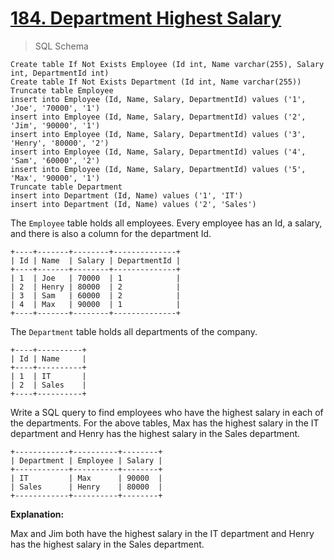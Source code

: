 # [184. Department Highest Salary](https://leetcode.com/problems/department-highest-salary/)

> SQL Schema

    Create table If Not Exists Employee (Id int, Name varchar(255), Salary int, DepartmentId int)
    Create table If Not Exists Department (Id int, Name varchar(255))
    Truncate table Employee
    insert into Employee (Id, Name, Salary, DepartmentId) values ('1', 'Joe', '70000', '1')
    insert into Employee (Id, Name, Salary, DepartmentId) values ('2', 'Jim', '90000', '1')
    insert into Employee (Id, Name, Salary, DepartmentId) values ('3', 'Henry', '80000', '2')
    insert into Employee (Id, Name, Salary, DepartmentId) values ('4', 'Sam', '60000', '2')
    insert into Employee (Id, Name, Salary, DepartmentId) values ('5', 'Max', '90000', '1')
    Truncate table Department
    insert into Department (Id, Name) values ('1', 'IT')
    insert into Department (Id, Name) values ('2', 'Sales')

The `Employee` table holds all employees. Every employee has an Id, a salary, and there is also a column for the department Id.

    +----+-------+--------+--------------+
    | Id | Name  | Salary | DepartmentId |
    +----+-------+--------+--------------+
    | 1  | Joe   | 70000  | 1            |
    | 2  | Henry | 80000  | 2            |
    | 3  | Sam   | 60000  | 2            |
    | 4  | Max   | 90000  | 1            |
    +----+-------+--------+--------------+

The `Department` table holds all departments of the company.

    +----+----------+
    | Id | Name     |
    +----+----------+
    | 1  | IT       |
    | 2  | Sales    |
    +----+----------+

Write a SQL query to find employees who have the highest salary in each of the departments. For the above tables, Max has the highest salary in the IT department and Henry has the highest salary in the Sales department.

    +------------+----------+--------+
    | Department | Employee | Salary |
    +------------+----------+--------+
    | IT         | Max      | 90000  |
    | Sales      | Henry    | 80000  |
    +------------+----------+--------+

**Explanation:**

Max and Jim both have the highest salary in the IT department and Henry has the highest salary in the Sales department.
